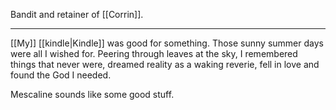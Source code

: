 Bandit and retainer of [[Corrin]].

* * * 

[[My]] [[kindle|Kindle]] was good for something. Those sunny summer days were all I wished for. Peering through leaves at the sky, I remembered things that never were, dreamed reality as a waking reverie, fell in love and found the God I needed.

Mescaline sounds like some good stuff.